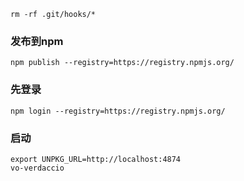 
```
rm -rf .git/hooks/*
```


### 发布到npm

```
npm publish --registry=https://registry.npmjs.org/
```

### 先登录

```
npm login --registry=https://registry.npmjs.org/
```

###  启动

```
export UNPKG_URL=http://localhost:4874
vo-verdaccio
```
